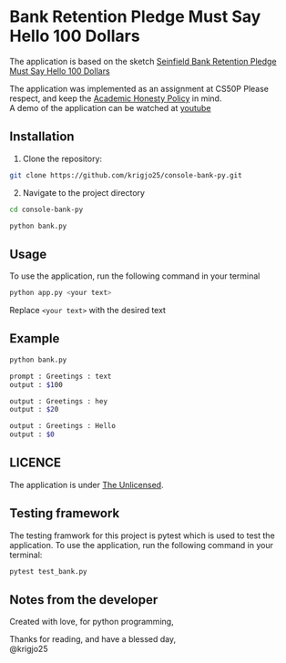 # Bank Retention Pledge Must Say Hello 100 Dollars

The application is based on the sketch [Seinfield Bank Retention Pledge Must Say Hello 100 Dollars](https://www.youtube.com/watch?v=IN6cJ_wGmsk) 

The application was implemented as an assignment at CS50P
Please respect, and keep the [Academic Honesty Policy](https://cs50.harvard.edu/x/2023/honesty/) in mind.<br>
A demo of the application can be watched at [youtube](https://www.youtube.com/watch?v=jHZuzD4f4rg)

## Installation

1. Clone the repository:
```sh
git clone https://github.com/krigjo25/console-bank-py.git
```

2. Navigate to the project directory
```sh
cd console-bank-py
```

```sh
python bank.py
```

##  Usage

To use the application, run the following command in your terminal

```sh
python app.py <your text>
```
Replace `<your text>` with the desired text

## Example

```sh
python bank.py

prompt : Greetings : text
output : $100

output : Greetings : hey
output : $20

output : Greetings : Hello
output : $0 
```

## LICENCE

The application is under [The Unlicensed](./LICENCE).

##  Testing framework

The testing framwork for this project is pytest
which is used to test the application. 
To use the application, run the following command in your terminal:
```sh
pytest test_bank.py
```

## Notes from the developer

Created with love, for python programming,

Thanks for reading, and have a blessed day,<br>
@krigjo25


